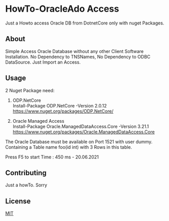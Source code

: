 ﻿# HowTo-OracleAdo Access
Just a Howto access Oracle DB from DotnetCore only with nuget Packages.

## About
Simple Access Oracle Database without any other Client Software Installation.
No Dependency to TNSNames, 
No Dependency to ODBC DataSource.
Just Import an Access.


## Usage
2 Nuget Package need:
1.  ODP.NetCore				
		Install-Package ODP.NetCore -Version 2.0.12						
		https://www.nuget.org/packages/ODP.NetCore/

2.  Oracle Managed Access   
	Install-Package Oracle.ManagedDataAccess.Core -Version 3.21.1   
	https://www.nuget.org/packages/Oracle.ManagedDataAccess.Core


The Oracle Database must be available on Port 1521 with user dummy. Containing a Table name foo(id int) with 3 Rows in this table.


Press F5 to start
Time : 450 ms - 20.06.2021 

## Contributing
Just a howTo. Sorry

## License
[MIT](https://choosealicense.com/licenses/mit/)